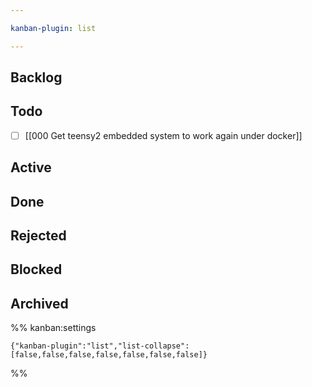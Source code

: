 ```yaml
---

kanban-plugin: list

---
```


## Backlog



## Todo

- [ ] [[000 Get teensy2 embedded system to work again under docker]]


## Active



## Done



## Rejected



## Blocked



## Archived





%% kanban:settings
```
{"kanban-plugin":"list","list-collapse":[false,false,false,false,false,false,false]}
```
%%